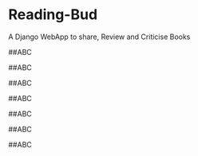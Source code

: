 # Reading-Bud
A Django WebApp to share, Review and Criticise Books



##ABC



##ABC



##ABC



##ABC



##ABC


##ABC


##ABC

